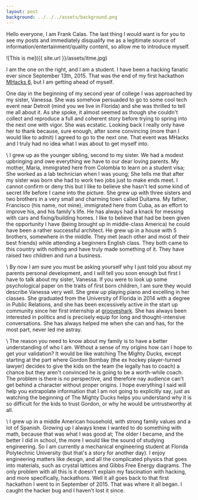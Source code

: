 ```yaml
---
layout: post
background: ../../../assets/background.png
---
```



Hello everyone, I am Frank Calas. The last thing I would want is for you to see my posts
and immediately disqualify me as a legitimate source of information/entertainment/quality
content, so allow me to introduce myself.


![This is me]({{ site.url }}/assets/itme.jpg)


I am the one on the right, and I am a student. I have been a hacking fanatic ever
since September 13th, 2015. That was the end of my first hackathon
[MHacks 6](https://mhacks6.devpost.com/), but I am getting ahead of myself.


One day in the beginning of my second year of college I was approached by my sister,
Vanessa. She was somehow persuaded to go to some cool tech event near Detroit (mind you
we live in Florida) and she was thrilled to tell me all about it. As she spoke, it almost
seemed as though she couldn't collect and reproduce a full and coherent story before
trying to spring into the next one with vigor. She was ecstatic. Looking back I really only
have her to thank because, sure enough, after some convincing (more than I would like to admit)
I agreed to go to the next one. That event was MHacks and I truly had no idea what I was
about to get myself into.

\\
I grew up as the younger sibling, second to my sister. We had a modest upbringing and
owe everything we have to our dear loving parents. My mother, Maria, immigrated here
from Colombia to learn on a student visa; She worked as a lab technician when I was
young; She tells me that after my sister was born she had to work two jobs just to make
ends meet. I cannot confirm or deny this but I like to believe she hasn't led some kind of
secret life before I came into the picture. She grew up with three sisters and two brothers in
a very small and charming town called Duitama. My father, Francisco (his name, not mine),
immigrated here from Cuba, as an effort to improve his, and his family's life. He
has always had a knack for messing with cars and fixing/building homes. I like to believe
that had be been given the opportunity I have (being brought up in middle-class America) he
could have been a rather successful architect. He grew up in a house with 5 brothers, somewhere
in the middle. They met (each other and most of their best friends) while attending a beginners
English class. They both came to this country with nothing and have truly made something of it.
They have raised two children and run a business.

\\
By now I am sure you must be asking yourself why I just told you about my parents personal
development, and I will tell you soon enough but first I have to talk about my sister, Vanessa.
If you were to look up some psychological paper on the traits of first born children, I am sure
they would describe Vanessa very well. She grew up playing piano and excelling in her classes.
She graduated from the University of Florida in 2014 with a degree in Public Relations, and she
has been excessively active in the start up community since her first internship at
[grooveshark](https://en.wikipedia.org/wiki/Grooveshark). She has always been interested in
politics and is precisely equip for long and thought-intensive conversations. She has always
helped me when she can and has, for the most part, never led me astray.

\\
The reason you need to know about my family is to have a better understanding of who I am.
Without a sense of my origins how can I hope to get your validation? It would be like watching
The Mighty Ducks, except starting at the part where Gordon Bombay (the ex hockey player-turned lawyer)
decides to give the kids on the team (he legally has to coach) a chance but they aren't
convinced he is going to be a worth-while coach. The problem is there is no perspective, and
therefore nay audience can't get behind a character without proper origins. I hope everything
I said will help you extrapolate information that I am not going to explicitly say, just as
watching the beginning of The Mighty Ducks helps you understand why it is so difficult for the
kids to trust Gordon, or why he would be untrustworthy at all.

\\
I grew up in a middle American household, with strong family values and a lot of Spanish.
Growing up I always knew I wanted to do something with math, because that was what I was
good at; The older I became, and the better I did in school, the more I would like the sound
of studying engineering. So I am currently a mechanical engineering student at Florida Polytechnic
University (but that's a story for another day). I enjoy engineering matters like design,
and all the complicated physics that goes into materials, such as crystal lattices and
Gibbs Free Energy diagrams. The only problem with all this is it doesn't explain my
fascination with hacking, and more specifically, hackathons. Well it all goes back to that
first hackathon I went to in September of 2015. That was where it all began. I caught the
hacker bug and I haven't lost it since.

